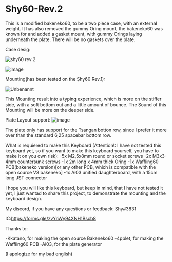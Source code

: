 # Shy60-Rev.2
This is a modified bakeneko60, to be a two piece case, with an external weight. It has also removed the gummy Oring mount, the bakeneko60 was known for and added a gasket mount, with gummy Orings laying underneath the plate. There will be no gaskets over the plate.

Case desig:

![shy60 rev 2](https://user-images.githubusercontent.com/107112751/184475124-bdb51ae7-5771-429e-bc0c-c163ec432521.png)

![image](https://user-images.githubusercontent.com/107112751/184475130-172a6001-23ee-4257-a975-b645438abc1e.png)


Mounting(has been tested on the Shy60 Rev.1):

![Unbenannt](https://user-images.githubusercontent.com/107112751/184475320-a7ee4e03-f55a-40fe-8c3c-51b742c63440.png)

This Mounting result into a typing experience, which is more on the stiffer side, with a soft bottom out and a little amount of bounce.
The Sound of this Mounting will be more on the deeper side.

Plate Layout support:
![image](https://user-images.githubusercontent.com/107112751/184475975-a29d42c9-96a8-41eb-92f5-d5147e42af16.png)

The plate only has support for the Tsangan botton row, since I prefer it more over than the standard 6,25 spacebar bottom row.

What is requiered to make this Keyboard (Attention!: I have not tested this keyboard yet, so if you want to make this keyboard yourself, you have to make it on you own risk):
 -5x   M2,5x8mm  round or socket screws
 -2x   M3x3-4mm countersunk screws
 -1x   2m long x 4mm thick Oring
 -1x   Waffling60 PCB(bakeneko version)[or any other PCB, which is compatible with the open source V3 bakeneko]
 -1x   Ai03 unified daughterboard, with a 15cm long JST connector
 
 I hope you will like this keyboard, but keep in mind, that I have not tested it yet, I just wantad to share this project, to demonstrate the mounting and the keyboard  design.
 
 My discord, if you have any questions or feedback: Shy#3831
 
 IC:https://forms.gle/zvYnWy94XNH1Bscb8
 
 Thanks to:
 
  -Kkatano, for making the open source Bakeneko60
  -4pplet, for making the Waffling60 PCB
  -Ai03, for the plate generator
  
 (I apologize for my bad english)
